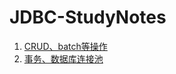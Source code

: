# JDBC-StudyNotes
1. [CRUD、batch等操作](https://github.com/andochiwa/JDBC-Notes/tree/master/src/com/jdbc_1)
2. [事务、数据库连接池](https://github.com/andochiwa/JDBC-Notes/tree/master/src/com/jdbc_2)